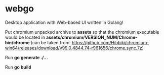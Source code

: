 # webgo

Desktop application with Web-based UI written in Golang!


Put chromium unpacked archive to **assets** so that the chromium executable would be located in **assets/chromium/VERSION_NUM/Chrome-bin/chrome** (can be taken from: https://github.com/Hibbiki/chromium-win64/releases/download/v99.0.4844.74-r961656/chrome.sync.7z)

Run **go generate ./...**

Run **go build**
